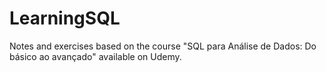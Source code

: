 # LearningSQL
Notes and exercises based on the course "SQL para Análise de Dados: Do básico ao avançado" available on Udemy.
